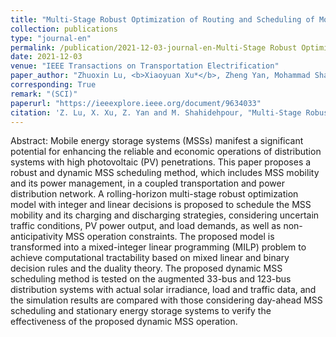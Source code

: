 ```yaml
---
title: "Multi-Stage Robust Optimization of Routing and Scheduling of Mobile Energy Storage in Coupled Transportation and Power Distribution Networks"
collection: publications
type: "journal-en"
permalink: /publication/2021-12-03-journal-en-Multi-Stage Robust Optimization of Routing and Scheduling of Mobile Energy Storage in Coupled Transportation and Power Distribution Networks
date: 2021-12-03
venue: "IEEE Transactions on Transportation Electrification"
paper_author: "Zhuoxin Lu, <b>Xiaoyuan Xu*</b>, Zheng Yan, Mohammad Shahidehpour"
corresponding: True
remark: "(SCI)"
paperurl: "https://ieeexplore.ieee.org/document/9634033"
citation: 'Z. Lu, X. Xu, Z. Yan and M. Shahidehpour, "Multi-Stage Robust Optimization of Routing and Scheduling of Mobile Energy Storage in Coupled Transportation and Power Distribution Networks," <i>IEEE Transactions on Transportation Electrification</i>, vol. 8, no. 2, pp. 2583-2594, 2021.'
---
```


Abstract:
Mobile energy storage systems (MSSs) manifest a significant potential for enhancing the reliable and economic operations of distribution systems with high photovoltaic (PV) penetrations. This paper proposes a robust and dynamic MSS scheduling method, which includes MSS mobility and its power management, in a coupled transportation and power distribution network. A rolling-horizon multi-stage robust optimization model with integer and linear decisions is proposed to schedule the MSS mobility and its charging and discharging strategies, considering uncertain traffic conditions, PV power output, and load demands, as well as non-anticipativity MSS operation constraints. The proposed model is transformed into a mixed-integer linear programming (MILP) problem to achieve computational tractability based on mixed linear and binary decision rules and the duality theory. The proposed dynamic MSS scheduling method is tested on the augmented 33-bus and 123-bus distribution systems with actual solar irradiance, load and traffic data, and the simulation results are compared with those considering day-ahead MSS scheduling and stationary energy storage systems to verify the effectiveness of the proposed dynamic MSS operation.